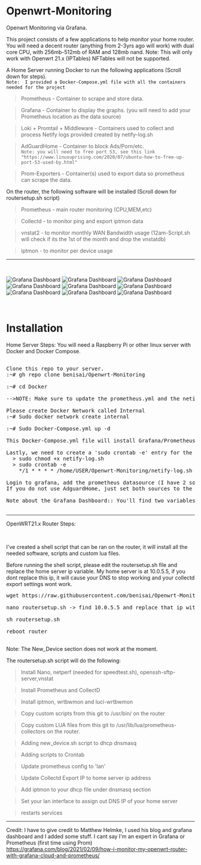 # Openwrt-Monitoring
Openwrt Monitoring via Grafana.

This project consists of a few applications to help monitor your home router. You will need a decent router (anything from 2-3yrs ago will work) with dual core CPU, with 256mb-512mb of RAM and 128mb nand.
Note: This will only work with Openwrt 21.x (IPTables) NFTables will not be supported. 


A Home Server running Docker to run the following applications (Scroll down for steps). <br/>
```Note:  I provided a Docker-Compose.yml file with all the containers needed for the project```
<br/>

  >Prometheus - Container to scrape and store data.

  >Grafana - Container to display the graphs. (you will need to add your Prometheus location as the data source) 
  
  >Loki + Promtail + Middleware - Containers used to collect and process Netify logs provided created by netify-log.sh

  >AdGuardHome - Container to block Ads/Porn/etc. <br />
  ```Note: you will need to free port 53, see this link "https://www.linuxuprising.com/2020/07/ubuntu-how-to-free-up-port-53-used-by.html"```

  >Prom-Exporters - Container(s) used to export data so prometheus can scrape the data.



On the router, the following software will be installed (Scroll down for routersetup.sh script)

  >Prometheus - main router monitoring (CPU,MEM,etc)

  >Collectd - to monitor ping and export iptmon data 

  >vnstat2 - to monitor monthly WAN Bandwidth usage (12am-Script.sh will check if its the 1st of the month and drop the vnstatdb)

  >iptmon - to monitor per device usage
 
 
---------------------------------------------------------------
<br>

![Grafana Dashboard](https://github.com/benisai/Openwrt-Monitoring/blob/main/screenshots/Dashboard1.PNG)
![Grafana Dashboard](https://github.com/benisai/Openwrt-Monitoring/blob/main/screenshots/Dashboard2.PNG)
![Grafana Dashboard](https://github.com/benisai/Openwrt-Monitoring/blob/main/screenshots/Dashboard3.PNG)
![Grafana Dashboard](https://github.com/benisai/Openwrt-Monitoring/blob/main/screenshots/Dashboard4.PNG)
![Grafana Dashboard](https://github.com/benisai/Openwrt-Monitoring/blob/main/screenshots/Dashboard5.PNG)
![Grafana Dashboard](https://github.com/benisai/Openwrt-Monitoring/blob/main/screenshots/Dashboard6.PNG)
![Grafana Dashboard](https://github.com/benisai/Openwrt-Monitoring/blob/main/screenshots/Dashboard7.PNG)
![Grafana Dashboard](https://github.com/benisai/Openwrt-Monitoring/blob/main/screenshots/Dashboard8.PNG)
![Grafana Dashboard](https://github.com/benisai/Openwrt-Monitoring/blob/main/screenshots/Dashboard9.PNG)




<br/>

# Installation



Home Server Steps:
You will need a Raspberry Pi or other linux server with Docker and Docker Compose. 

<pre>

Clone this repo to your server. 
:~# gh repo clone benisai/Openwrt-Monitoring

:~# cd Docker

-->NOTE: Make sure to update the prometheus.yml and the netify-log.sh file with your router IP (replace 10.0.5.1 with your Router IP).

Please create Docker Network called Internal
:~# Sudo docker network create internal

:~# Sudo Docker-Compose.yml up -d

This Docker-Compose.yml file will install Grafana/Prometheus/Collectd-Exporter/AdguardHome/AdguardHome-Exporter.

Lastly, we need to create a 'sudo crontab -e' entry for the netify-log.sh script. 
  > sudo chmod +x netify-log.sh
  > sudo crontab -e 
    */1 * * * * /home/USER/Openwrt-Monitoring/netify-log.sh >> /var/log/crontab.netify.txt 2>&1

Login to grafana, add the prometheus datasource (I have 2 sources, one for OWRT and the other for AdguardHome, we can use the same datasource if you'd like) and Import the dashboard from this GIT Repo. (OpenWRT-Dashboard.json)
If you do not use AdguardHome, just set both sources to the same Prometheus Source)

Note about the Grafana Dashboard:: You'll find two variables at the top. One for iptimon (hostname) and (srcip) for prometheus metrics. Unfortunately Prometheus exporter does not export via hostname only IP address. And iptimon exports as hostname. You can use the DHCP panel to find the corresponding IP address to hostname. 

</pre>



---------------------------------------------------------------
OpenWRT21.x Router Steps: 


<br>

I've created a shell script that can be ran on the router, it will install all the needed software, scripts and custom lua files. 

Before running the shell script, please edit the routersetup.sh file and replace the home server ip variable. My home server is at 10.0.5.5, if you dont replace this ip, it will cause your DNS to stop working and your collectd export settings wont work. 

<pre>
wget https://raw.githubusercontent.com/benisai/Openwrt-Monitoring/main/routersetup.sh

nano routersetup.sh -> find 10.0.5.5 and replace that ip with your home-server ip.

sh routersetup.sh

reboot router

</pre>

Note: The New_Device section does not work at the moment.

The routersetup.sh script will do the following:

 >Install Nano, netperf (needed for speedtest.sh), openssh-sftp-server,vnstat

 >Install Prometheus and CollectD
 
 >Install iptmon, wrtbwmon and luci-wrtbwmon
 
 >Copy custom scripts from this git to /usr/bin/ on the router
 
 >Copy custom LUA files from this git to /usr/lib/lua/prometheus-collectors on the router.
 
 >Adding new_device.sh script to dhcp dnsmasq
 
 >Adding scripts to Crontab
 
 >Update prometheus config to 'lan'
 
 >Update Collectd Export IP to home server ip address
 
 >Add iptmon to your dhcp file under dnsmasq section
 
 >Set your lan interface to assign out DNS IP of your home server
 
 >restarts services






---
Credit: I have to give credit to Matthew Helmke, I used his blog and grafana dashboard and I added some stuff. I cant say I'm an expert in Grafana or Prometheus (first time using Prom)
https://grafana.com/blog/2021/02/09/how-i-monitor-my-openwrt-router-with-grafana-cloud-and-prometheus/
